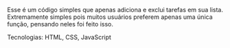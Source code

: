 Esse é um código simples que apenas adiciona e exclui tarefas em sua lista. Extremamente simples pois muitos usuários preferem apenas uma única função, pensando neles foi feito isso.

Tecnologias:
HTML, CSS, JavaScript

